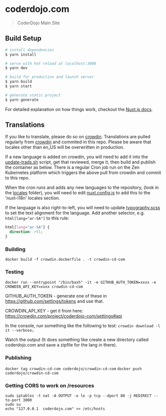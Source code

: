 # coderdojo.com

> CoderDojo Main Site 

## Build Setup

``` bash
# install dependencies
$ yarn install

# serve with hot reload at localhost:3000
$ yarn dev

# build for production and launch server
$ yarn build
$ yarn start

# generate static project
$ yarn generate
```

For detailed explanation on how things work, checkout the [Nuxt.js docs](https://github.com/nuxt/nuxt.js).

## Translations

If you like to translate, please do so on [crowdin].
Translations are pulled regularly from [crowdin] and commited in this repo. Please be aware that locales other than en_US will be overwritten in production.

[crowdin]: https://crowdin.com/project/coderdojo-com

If a new language is added on crowdin, you will need to add it into the [update-trads.sh](./update-trads.sh) script, get that reviewed, merge it, then build and publish the container as below.  There is a regular Cron job run on the Zen Kubernetes platform which triggers the above pull from crowdin and commit to this repo.

When the cron runs and adds any new languages to the repository, (look in the [locales](./locales) folder), you will need to edit [nuxt.config.js](./nuxt-config.js) to add this to the 'nuxt-i18n' locales section.

If the language is also right-to-left, you will need to update [typography.scss](./assets/typography.scss) to set the text alignment for the language.  Add another selector, e.g. `html[lang="ar-SA"]` to this rule:

```css
html[lang="ar-SA"] {
  direction: rtl;
}
```

### Building

`docker build -f crowdin.dockerfile . -t crowdin-cd-com`

### Testing

`docker run --entrypoint "/bin/bash" -it -e GITHUB_AUTH_TOKEN=xxxx -e CROWDIN_API_KEY=xxxx crowdin-cd-com`

GITHUB_AUTH_TOKEN - generate one of these in https://github.com/settings/tokens and use that.

CROWDIN_API_KEY - get it from here: https://crowdin.com/project/coderdojo-com/settings#api

In the console, run something like the following to test:
`crowdin download -l it --verbose;`

Watch the output (It does something like create a new directory called coderdojo.com and save a zipfile for the lang in there).

### Publishing 

`docker tag crowdin-cd-com coderdojo/crowdin-cd-com`
`docker push coderdojo/crowdin-cd-com`

### Getting CORS to work on /resources

```
sudo iptables -t nat -A OUTPUT -o lo -p tcp --dport 80 -j REDIRECT --to-port 3000
sudo su
echo "127.0.0.1  coderdojo.com" >> /etc/hosts


```
